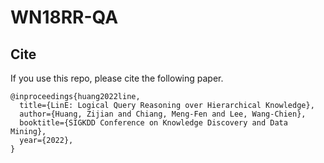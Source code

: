 # WN18RR-QA

## Cite
If you use this repo, please cite the following paper.
```
@inproceedings{huang2022line,
  title={LinE: Logical Query Reasoning over Hierarchical Knowledge},
  author={Huang, Zijian and Chiang, Meng-Fen and Lee, Wang-Chien},
  booktitle={SIGKDD Conference on Knowledge Discovery and Data Mining},
  year={2022},
}
```
